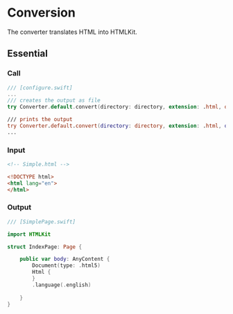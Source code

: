 # Conversion

The converter translates HTML into HTMLKit.

## Essential

### Call

```swift
/// [configure.swift]
...
/// creates the output as file
try Converter.default.convert(directory: directory, extension: .html, option: .file)

/// prints the output
try Converter.default.convert(directory: directory, extension: .html, option: .print)
...
```

### Input

```html
<!-- Simple.html -->

<!DOCTYPE html>
<html lang="en">
</html>
```

### Output

```swift
/// [SimplePage.swift]

import HTMLKit

struct IndexPage: Page {

    public var body: AnyContent {
        Document(type: .html5)
        Html {
        }
        .language(.english)
        
    }
}
```

